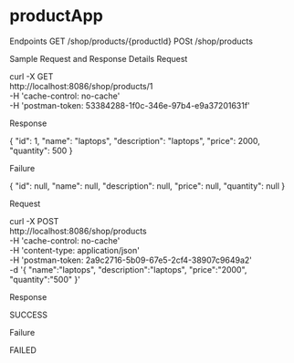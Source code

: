 # productApp
Endpoints
GET /shop/products/{productId}
POSt /shop/products

Sample Request and Response Details
Request

curl -X GET \
  http://localhost:8086/shop/products/1 \
  -H 'cache-control: no-cache' \
  -H 'postman-token: 53384288-1f0c-346e-97b4-e9a37201631f'

Response

{
    "id": 1,
    "name": "laptops",
    "description": "laptops",
    "price": 2000,
    "quantity": 500
}

Failure

{
    "id": null,
    "name": null,
    "description": null,
    "price": null,
    "quantity": null
}

Request

curl -X POST \
  http://localhost:8086/shop/products \
  -H 'cache-control: no-cache' \
  -H 'content-type: application/json' \
  -H 'postman-token: 2a9c2716-5b09-67e5-2cf4-38907c9649a2' \
  -d '{
	"name":"laptops",
	"description":"laptops",
	"price":"2000",
	"quantity":"500"
}'

Response

SUCCESS

Failure

FAILED



